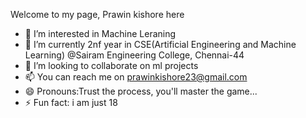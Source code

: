 Welcome to my page, Prawin kishore here
- 👀 I’m interested in Machine Leraning
- 🌱 I’m currently 2nf year in CSE(Artificial Engineering and Machine Learning) @Sairam Engineering College, Chennai-44
- 💞️ I’m looking to collaborate on ml projects
- 📫 You can reach me on prawinkishore23@gmail.com
- 😄 Pronouns:Trust the process, you'll master the game...
- ⚡ Fun fact: i am just 18

<!---
prawinkishore17/prawinkishore17 is a ✨ special ✨ repository because its `README.md` (this file) appears on your GitHub profile.
You can click the Preview link to take a look at your changes.
--->
